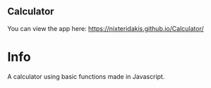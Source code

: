 ## Calculator

You can view the app here: https://nixteridakis.github.io/Calculator/

Info
=====
A calculator using basic functions made in Javascript.
